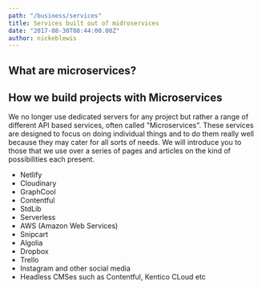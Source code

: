 ```yaml
---
path: "/business/services"
title: Services built out of midroservices 
date: "2017-08-30T08:44:00.00Z"
author: nickeblewis
---
```


## What are microservices?

## How we build projects with Microservices

We no longer use dedicated servers for any project but rather a range of different API based services, often called "Microservices". These services are designed to focus on doing individual things and to do them really well because they may cater for all sorts of needs. We will introduce you to those that we use over a series of pages and articles on the kind of possibilities each present.

- Netlify
- Cloudinary
- GraphCool
- Contentful
- StdLib
- Serverless
- AWS (Amazon Web Services)
- Snipcart
- Algolia
- Dropbox
- Trello
- Instagram and other social media
- Headless CMSes such as Contentful, Kentico CLoud etc